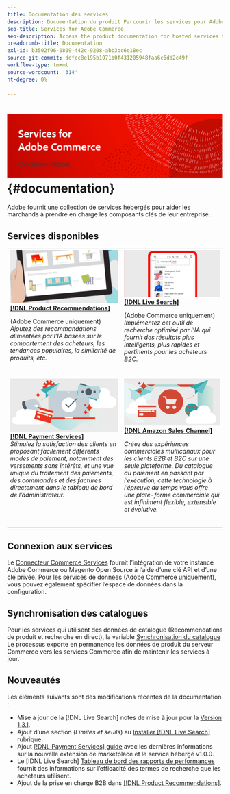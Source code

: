 ```yaml
---
title: Documentation des services
description: Documentation du produit Parcourir les services pour Adobe Commerce
seo-title: Services for Adobe Commerce
seo-description: Access the product documentation for hosted services that help Adobe Commerce and Magento Open Source merchants support key components of their business.
breadcrumb-title: Documentation
exl-id: b3502f96-0809-442c-9208-abb3bc6e18ec
source-git-commit: ddfcc8e195b1971b0f431205948faa6c6dd2c49f
workflow-type: tm+mt
source-wordcount: '314'
ht-degree: 0%

---
```


# <!-- use banner as heading -->![Documentation des services](./assets/banner-services-home.png) {#documentation}

Adobe fournit une collection de services hébergés pour aider les marchands à prendre en charge les composants clés de leur entreprise.

## Services disponibles

<table>
<tr>
   <td valign="top">
       <img alt="[!UICONTROL Product Recommendations]" src="assets/product-recs.png" />
    <div><a href="https://experienceleague.adobe.com/docs/commerce-merchant-services/product-recommendations/overview.html">
    <strong>[!DNL Product Recommendations]</strong></a>
    </div>
    <p>(Adobe Commerce uniquement)<br><em>Ajoutez des recommandations alimentées par l’IA basées sur le comportement des acheteurs, les tendances populaires, la similarité de produits, etc.</em></p>
    <br>
  </td>
  <td valign="top">
      <img alt="[!DNL Live Search]" src="assets/live-search.png" />
    <div>
    <a href="https://experienceleague.adobe.com/docs/commerce-merchant-services/live-search/overview.html"><strong>[!DNL Live Search]</strong></a>
    </div>
    <p>(Adobe Commerce uniquement)<br><em>Implémentez cet outil de recherche optimisé par l’IA qui fournit des résultats plus intelligents, plus rapides et pertinents pour les acheteurs B2C.</em></p>
    <br>
  </td>
</tr>
<tr>
  <td valign="top">
    <img alt="[!DNL Payment Services]" src="assets/payment-services.png"/>
    <div>
    <a href="https://experienceleague.adobe.com/docs/commerce-merchant-services/payment-services/guide-overview.html"><strong>[!DNL Payment Services]</strong></a>
    </div>
    <em>Stimulez la satisfaction des clients en proposant facilement différents modes de paiement, notamment des versements sans intérêts, et une vue unique du traitement des paiements, des commandes et des factures directement dans le tableau de bord de l’administrateur.</em>
    <br>
  </td>
    <td valign="top">
       <img alt="Canal de vente Amazon" src="assets/amazon-channel.png" />
    <div><a href="https://experienceleague.adobe.com/docs/commerce-channels/amazon/guide-overview.html">
    <strong>[!DNL Amazon Sales Channel]</strong></a>
    </div>
    <p><em>Créez des expériences commerciales multicanaux pour les clients B2B et B2C sur une seule plateforme. Du catalogue au paiement en passant par l’exécution, cette technologie à l’épreuve du temps vous offre une plate-forme commerciale qui est infiniment flexible, extensible et évolutive.</em></p>
    <br>
  </td>
</tr>
</table>

## Connexion aux services

Le [Connecteur Commerce Services](https://docs.magento.com/user-guide/system/saas.html) fournit l’intégration de votre instance Adobe Commerce ou Magento Open Source à l’aide d’une clé API et d’une clé privée. Pour les services de données (Adobe Commerce uniquement), vous pouvez également spécifier l’espace de données dans la configuration.

## Synchronisation des catalogues

Pour les services qui utilisent des données de catalogue (Recommendations de produit et recherche en direct), la variable [Synchronisation du catalogue](https://docs.magento.com/user-guide/system/catalog-sync.html) Le processus exporte en permanence les données de produit du serveur Commerce vers les services Commerce afin de maintenir les services à jour.

## Nouveautés

Les éléments suivants sont des modifications récentes de la documentation :

* Mise à jour de la [!DNL Live Search] notes de mise à jour pour la [Version 1.3.1](/help/live-search/release-notes.md).
* Ajout d’une section (_Limites et seuils_) au [Installer [!DNL Live Search]](/help/live-search/install.md) rubrique.
* Ajout [[!DNL Payment Services] guide](/help/payment-services/guide-overview.md) avec les dernières informations sur la nouvelle extension de marketplace et le service hébergé v1.0.0.
* Le [!DNL Live Search] [Tableau de bord des rapports de performances](/help/live-search/performance.md) fournit des informations sur l’efficacité des termes de recherche que les acheteurs utilisent.
* Ajout de la prise en charge B2B dans [[!DNL Product Recommendations]](https://docs.magento.com/user-guide/recommendations/overview.html).
